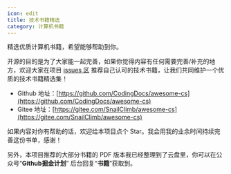 ```yaml
---
icon: edit
title: 技术书籍精选
category: 计算机书籍
---
```


精选优质计算机书籍，希望能够帮助到你。

开源的目的是为了大家能一起完善，如果你觉得内容有任何需要完善/补充的地方，欢迎大家在项目 [issues 区](https://github.com/CodingDocs/awesome-cs/issues) 推荐自己认可的技术书籍，让我们共同维护一个优质的技术书籍精选集！

- Github 地址：[https://github.com/CodingDocs/awesome-cs](https://github.com/CodingDocs/awesome-cs)
- Gitee 地址：[https://gitee.com/SnailClimb/awesome-cs](https://gitee.com/SnailClimb/awesome-cs) 

如果内容对你有帮助的话，欢迎给本项目点个 Star。我会用我的业余时间持续完善这份书单，感谢！

另外，本项目推荐的大部分书籍的 PDF 版本我已经整理到了云盘里，你可以在公众号“**Github掘金计划**” 后台回复“**书籍**”获取到。
